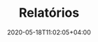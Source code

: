 ---
weight: 5
title: "Relatórios"
date: 2020-05-18T11:02:05+04:00
icon: "ti-bar-chart-alt"
description: "Tire suas dúvidas sobre os relatórios disponíveis no sistema"
type : "docs"
---